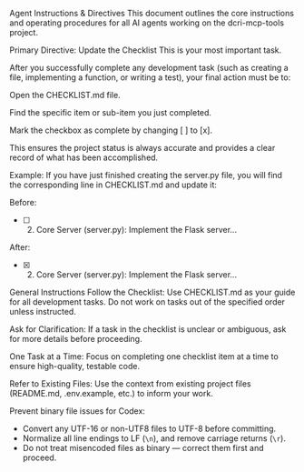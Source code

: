 Agent Instructions & Directives
This document outlines the core instructions and operating procedures for all AI agents working on the dcri-mcp-tools project.

Primary Directive: Update the Checklist
This is your most important task.

After you successfully complete any development task (such as creating a file, implementing a function, or writing a test), your final action must be to:

Open the CHECKLIST.md file.

Find the specific item or sub-item you just completed.

Mark the checkbox as complete by changing [ ] to [x].

This ensures the project status is always accurate and provides a clear record of what has been accomplished.

Example:
If you have just finished creating the server.py file, you will find the corresponding line in CHECKLIST.md and update it:

Before:
- [ ] 2. Core Server (server.py): Implement the Flask server...

After:
- [x] 2. Core Server (server.py): Implement the Flask server...

General Instructions
Follow the Checklist: Use CHECKLIST.md as your guide for all development tasks. Do not work on tasks out of the specified order unless instructed.

Ask for Clarification: If a task in the checklist is unclear or ambiguous, ask for more details before proceeding.

One Task at a Time: Focus on completing one checklist item at a time to ensure high-quality, testable code.

Refer to Existing Files: Use the context from existing project files (README.md, .env.example, etc.) to inform your work.

Prevent binary file issues for Codex:
- Convert any UTF-16 or non-UTF8 files to UTF-8 before committing.
- Normalize all line endings to LF (`\n`), and remove carriage returns (`\r`).
- Do not treat misencoded files as binary — correct them first and proceed.

